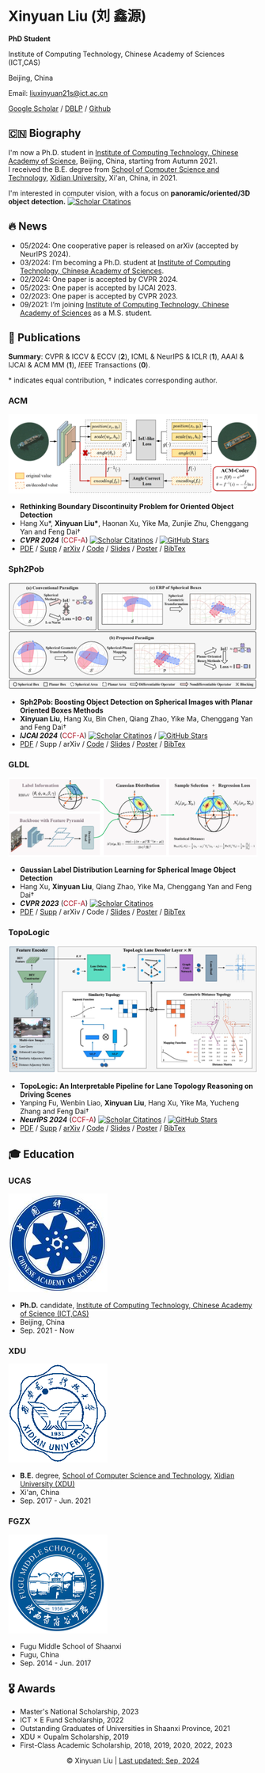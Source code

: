 <link rel="stylesheet" href="https://cdn.jsdelivr.net/npm/academicons@1.9.2/css/academicons.min.css">
<link rel="stylesheet" href="https://cdn.jsdelivr.net/npm/font-awesome@4.7.0/css/font-awesome.min.css" >

# Xinyuan Liu (刘 鑫源)

**PhD Student**

<!--<i class="fa fa-building" style="color: #0c4994;"></i> -->
Institute of Computing Technology, Chinese Academy of Sciences (ICT,CAS)  
<!--<i class="fa fa-map-marker" style="color: #0c4994;"></i>-->
Beijing, China  

<i class="fa fa-envelope" style="color: #0c4994;"></i>
Email: [liuxinyuan21s@ict.ac.cn](mailto:liuxinyuan21s@ict.ac.cn)  

<i class="ai ai-google-scholar" style="color: #0c4994;"></i>
[Google Scholar](https://scholar.google.com/citations?user=eXwizz8AAAAJ) / 
<i class="ai ai-dblp" style="color: #0c4994;"></i>
[DBLP](https://dblp.org/pid/202/2370-3) / 
<i class="fa fa-github" style="color: #171515;"></i>
[Github](https://github.com/antxinyuan)  

## 🇨🇳 Biography 
I'm now a Ph.D. student in [Institute of Computing Technology, Chinese Academy of Science](http://www.ict.ac.cn), Beijing, China, starting from Autumn 2021.  
I received the B.E. degree from [School of Computer Science and Technology](https://cs.xidian.edu.cn), [Xidian University](https://www.xidian.edu.cn), Xi'an, China, in 2021.  


I'm interested in computer vision, with a focus on **panoramic/oriented/3D object detection.**  [![Scholar Citatinos](https://img.shields.io/badge/Citations--blue.svg?logo=google-scholar)](https://scholar.google.com/citations?user=eXwizz8AAAAJ)

## 🔥 News
- 05/2024: One cooperative paper is released on arXiv (accepted by NeurIPS 2024).  
- 03/2024: I’m becoming a Ph.D. student at [Institute of Computing Technology, Chinese Academy of Sciences](http://www.ict.ac.cn).  
- 02/2024: One paper is accepted by CVPR 2024.  
- 05/2023: One paper is accepted by IJCAI 2023.  
- 02/2023: One paper is accepted by CVPR 2023.  
- 09/2021: I’m joining [Institute of Computing Technology, Chinese Academy of Sciences](http://www.ict.ac.cn) as a M.S. student.  

## 📝 Publications  
**Summary**: CVPR & ICCV & ECCV (**2**), ICML & NeurIPS & ICLR (**1**), AAAI & IJCAI & ACM MM (**1**), *IEEE* Transactions (**0**).  

\* indicates equal contribution, † indicates corresponding author.  

### ACM
![pub|Rethinking Boundary Discontinuity Problem for Oriented Object Detection](docs/cvpr2024/thumbnail.png) 

- **Rethinking Boundary Discontinuity Problem for Oriented Object Detection**
- Hang Xu\*, **Xinyuan Liu\***, Haonan Xu, Yike Ma, Zunjie Zhu, Chenggang Yan and Feng Dai†
- ***CVPR 2024*** (<span style="color:#ae1324;">CCF-A</span>) [![Scholar Citatinos](https://img.shields.io/badge/Citations--blue.svg?logo=google-scholar)](https://scholar.google.com/citations?view_op=view_citation&citation_for_view=eXwizz8AAAAJ:d1gkVwhDpl0C) / [![GitHub Stars](https://img.shields.io/github/stars/hangxu-cv/cvpr24acm?style=social)](https://github.com/hangxu-cv/cvpr24acm)
- [PDF](https://openaccess.thecvf.com/content/CVPR2024/papers/Xu_Rethinking_Boundary_Discontinuity_Problem_for_Oriented_Object_Detection_CVPR_2024_paper.pdf) / [Supp](https://openaccess.thecvf.com/content/CVPR2024/supplemental/Xu_Rethinking_Boundary_Discontinuity_CVPR_2024_supplemental.pdf) / [arXiv](https://arxiv.org/abs/2305.10061) / [Code](https://github.com/hangxu-cv/cvpr24acm) / [Slides](docs/cvpr2024/acm_slides.pdf) / [Poster](docs/cvpr2024/acm_poster.pdf) / [BibTex](docs/cvpr2024/bibtex.txt)  


### Sph2Pob
![pub|Sph2Pob: Boosting Object Detection on Spherical Images with Planar Oriented Boxes Methods](docs/ijcai2023/thumbnail.png)  

- **Sph2Pob: Boosting Object Detection on Spherical Images with Planar Oriented Boxes Methods**
- **Xinyuan Liu**, Hang Xu, Bin Chen, Qiang Zhao, Yike Ma, Chenggang Yan and Feng Dai†  
- ***IJCAI 2024*** (<span style="color:#ae1324;">CCF-A</span>) [![Scholar Citatinos](https://img.shields.io/badge/Citations--blue.svg?logo=google-scholar)](https://scholar.google.com/citations?view_op=view_citation&citation_for_view=eXwizz8AAAAJ:qjMakFHDy7sC) / [![GitHub Stars](https://img.shields.io/github/stars/antxinyuan/sph2pob?style=social)](https://github.com/antxinyuan/sph2pob)
- [PDF](https://www.ijcai.org/proceedings/2023/0137.pdf) / Supp / arXiv / [Code](https://github.com/antxinyuan/sph2pob) / [Slides](docs/ijcai2023/sph2pob_slides.pdf) / [Poster](docs/ijcai2023/sph2pob_poster.pdf) / [BibTex](docs/ijcai2023/bibtex.txt)  


### GLDL
![pub|Gaussian Label Distribution Learning for Spherical Image Object Detection](docs/cvpr2023/thumbnail.png)  

- **Gaussian Label Distribution Learning for Spherical Image Object Detection**  
- Hang Xu, **Xinyuan Liu**, Qiang Zhao, Yike Ma, Chenggang Yan and Feng Dai†  
- ***CVPR 2023*** (<span style="color:#ae1324;">CCF-A</span>) [![Scholar Citatinos](https://img.shields.io/badge/Citations--blue.svg?logo=google-scholar)](https://scholar.google.com/citations?view_op=view_citation&citation_for_view=eXwizz8AAAAJ:9yKSN-GCB0IC) 
- [PDF](https://openaccess.thecvf.com/content/CVPR2023/papers/Xu_Gaussian_Label_Distribution_Learning_for_Spherical_Image_Object_Detection_CVPR_2023_paper.pdf) / [Supp](https://openaccess.thecvf.com/content/CVPR2023/supplemental/Xu_Gaussian_Label_Distribution_CVPR_2023_supplemental.pdf) / arXiv / Code / [Slides](docs/cvpr2023/gldl_slides.pdf) / [Poster](docs/cvpr2023/gldl_poster.pdf) / [BibTex](docs/cvpr2023/bibtex.txt)  


### TopoLogic
![pub|TopoLogic: An Interpretable Pipeline for Lane Topology Reasoning on Driving Scenes](docs/neurips2024/thumbnail.png)  

- **TopoLogic: An Interpretable Pipeline for Lane Topology Reasoning on Driving Scenes**  
- Yanping Fu, Wenbin Liao, **Xinyuan Liu**, Hang Xu, Yike Ma, Yucheng Zhang and Feng Dai†  
- ***NeurIPS 2024*** (<span style="color:#ae1324;">CCF-A</span>) 	[![Scholar Citatinos](https://img.shields.io/badge/Citations--blue.svg?logo=google-scholar)](https://scholar.google.com/citations?view_op=view_citation&citation_for_view=eXwizz8AAAAJ:WF5omc3nYNoC) / [![GitHub Stars](https://img.shields.io/github/stars/franpin/topoLogic?style=social)](https://github.com/franpin/topoLogic)
- [PDF](https://proceedings.neurips.cc/paper_files/paper/2024/file/7116cda41d75d580bae15d9e484a8466-Paper-Conference.pdf) / [Supp](https://proceedings.neurips.cc/paper_files/paper/2024/file/7116cda41d75d580bae15d9e484a8466-Supplemental-Conference.zip) / [arXiv](https://arxiv.org/abs/2405.14747) / [Code](https://github.com/franpin/topoLogic) / [Slides](docs/neurips2024/topologic_slides.pdf) / [Poster](docs/neurips2024/topologic_poster.pdf) / [BibTex](docs/neurips2024/bibtex.txt)  

## 🎓 Education
### UCAS
![edu|UCAS](images/ucas.jpg)

- **Ph.D.** candidate, [Institute of Computing Technology, Chinese Academy of Science (ICT,CAS)](http://www.ict.ac.cn) 
- Beijing, China 
- Sep. 2021 - Now 

### XDU
![edu|Xidian University](images/xidian.png)

- **B.E.** degree, [School of Computer Science and Technology](https://cs.xidian.edu.cn), [Xidian University (XDU)](https://www.xidian.edu.cn) 
- Xi'an, China 
- Sep. 2017 - Jun. 2021 

### FGZX
![edu|Fugu Middle School](images/fgzx.png)

- Fugu Middle School of Shaanxi 
- Fugu, China 
- Sep. 2014 - Jun. 2017 

## 🎖 Awards  
- Master's National Scholarship, 2023  
- ICT × E Fund Scholarship, 2022  
- Outstanding Graduates of Universities in Shaanxi Province, 2021  
- XDU × Oupalm Scholarship, 2019  
- First-Class Academic Scholarship, 2018, 2019, 2020, 2022, 2023  

<center>
&copy; Xinyuan Liu | <a href="https://github.com/antxinyuan/antxinyuan.github.io">Last updated: Sep, 2024</a>
</center>
